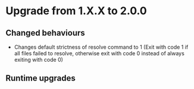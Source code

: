 # Upgrade from 1.X.X to 2.0.0

## Changed behaviours
- Changes default strictness of resolve command to 1 (Exit with code 1 if all files failed to resolve, otherwise exit with code 0 instead of always exiting with code 0)
## Runtime upgrades

